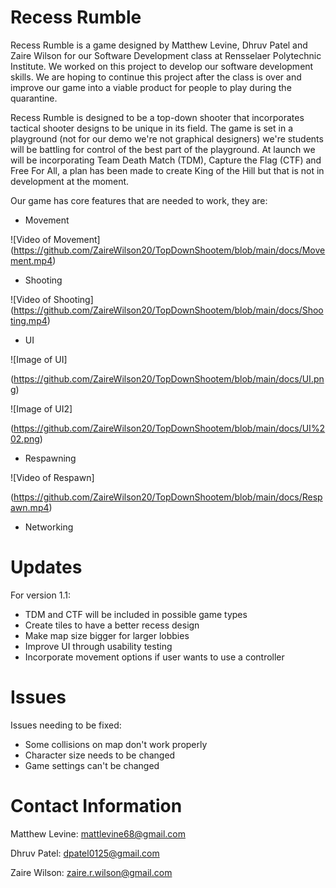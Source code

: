 # Recess Rumble

Recess Rumble is a game designed by Matthew Levine, Dhruv Patel and Zaire Wilson for our Software Development class at Rensselaer Polytechnic Institute. We worked on this project to develop our software development skills. We are hoping to continue this project after the class is over and improve our game into a viable product for people to play during the quarantine.

Recess Rumble is designed to be a top-down shooter that incorporates tactical shooter designs to be unique in its field. The game is set in a playground (not for our demo we're not graphical designers) we're students will be battling for control of the best part of the playground. At launch we will be incorporating Team Death Match (TDM), Capture the Flag (CTF) and Free For All, a plan has been made to create King of the Hill but that is not in development at the moment.  

Our game has core features that are needed to work, they are:
  * Movement
  
  ![Video of Movement]
  (https://github.com/ZaireWilson20/TopDownShootem/blob/main/docs/Movement.mp4)
  * Shooting
  
  ![Video of Shooting]
  (https://github.com/ZaireWilson20/TopDownShootem/blob/main/docs/Shooting.mp4)
  * UI
  
  ![Image of UI]
  
  (https://github.com/ZaireWilson20/TopDownShootem/blob/main/docs/UI.png)
  
  ![Image of UI2]
  
  (https://github.com/ZaireWilson20/TopDownShootem/blob/main/docs/UI%202.png)
  * Respawning
  
  ![Video of Respawn]
  
  (https://github.com/ZaireWilson20/TopDownShootem/blob/main/docs/Respawn.mp4)
  * Networking

# Updates

For version 1.1:
  * TDM and CTF will be included in possible game types
  * Create tiles to have a better recess design
  * Make map size bigger for larger lobbies
  * Improve UI through usability testing
  * Incorporate movement options if user wants to use a controller
  
# Issues 

Issues needing to be fixed:
  * Some collisions on map don't work properly
  * Character size needs to be changed 
  * Game settings can't be changed

# Contact Information

Matthew Levine: mattlevine68@gmail.com

Dhruv Patel: dpatel0125@gmail.com

Zaire Wilson: zaire.r.wilson@gmail.com

